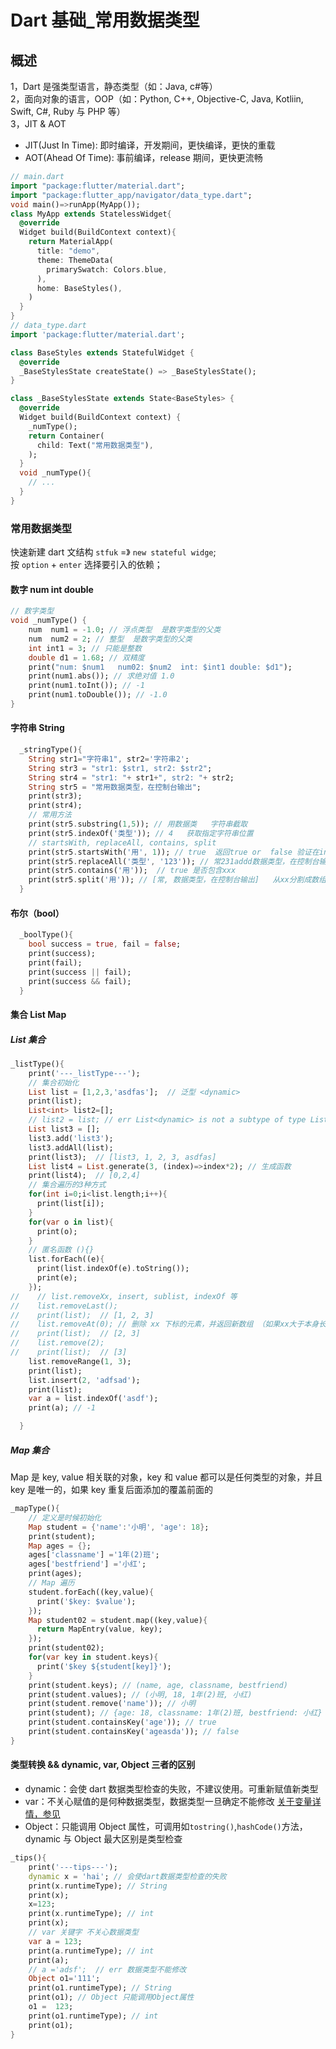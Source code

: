 # Dart 基础\_常用数据类型

## 概述

1，Dart 是强类型语言，静态类型（如：Java, c#等）  
2，面向对象的语言，OOP（如：Python, C++, Objective-C, Java, Kotliin, Swift, C#, Ruby 与 PHP 等）  
3，JIT & AOT

- JIT(Just In Time): 即时编译，开发期间，更快编译，更快的重载
- AOT(Ahead Of Time): 事前编译，release 期间，更快更流畅

```dart
// main.dart
import "package:flutter/material.dart";
import "package:flutter_app/navigator/data_type.dart";
void main()=>runApp(MyApp());
class MyApp extends StatelessWidget{
  @override
  Widget build(BuildContext context){
    return MaterialApp(
      title: "demo",
      theme: ThemeData(
        primarySwatch: Colors.blue,
      ),
      home: BaseStyles(),
    )
  }
}
// data_type.dart
import 'package:flutter/material.dart';

class BaseStyles extends StatefulWidget {
  @override
  _BaseStylesState createState() => _BaseStylesState();
}

class _BaseStylesState extends State<BaseStyles> {
  @override
  Widget build(BuildContext context) {
    _numType();
    return Container(
      child: Text("常用数据类型"),
    );
  }
  void _numType(){
    // ...
  }
}
```

### 常用数据类型

快速新建 dart 文结构 `stfuk` =》 `new stateful widge`;  
按 `option` + `enter` 选择要引入的依赖；

#### 数字 num int double

```dart
// 数字类型
void _numType() {
    num  num1 = -1.0; // 浮点类型  是数字类型的父类
    num  num2 = 2; // 整型  是数字类型的父类
    int int1 = 3; // 只能是整数
    double d1 = 1.68; // 双精度
    print("num: $num1   num02: $num2  int: $int1 double: $d1");
    print(num1.abs()); // 求绝对值 1.0
    print(num1.toInt()); // -1
    print(num1.toDouble()); // -1.0
}
```

#### 字符串 String

```dart
  _stringType(){
    String str1="字符串1", str2='字符串2';
    String str3 = "str1: $str1, str2: $str2";
    String str4 = "str1: "+ str1+", str2: "+ str2;
    String str5 = "常用数据类型，在控制台输出";
    print(str3);
    print(str4);
    // 常用方法
    print(str5.substring(1,5)); // 用数据类   字符串截取
    print(str5.indexOf('类型')); // 4   获取指定字符串位置
    // startsWith, replaceAll, contains, split
    print(str5.startsWith('用', 1)); // true  返回true or  false 验证在index 是否以x开头
    print(str5.replaceAll('类型', '123')); // 常231addd数据类型，在控制台输出   把 xxx 替换为 xxx
    print(str5.contains('用'));  // true 是否包含xxx
    print(str5.split('用')); // [常, 数据类型，在控制台输出]   从xx分割成数组
  }
```

#### 布尔（bool）

```dart
  _boolType(){
    bool success = true, fail = false;
    print(success);
    print(fail);
    print(success || fail);
    print(success && fail);
  }
```

#### 集合 List Map

##### List 集合

```dart
_listType(){
    print('---_listType---');
    // 集合初始化
    List list = [1,2,3,'asdfas'];  // 泛型 <dynamic>
    print(list);
    List<int> list2=[];
    // list2 = list; // err List<dynamic> is not a subtype of type List<int>
    List list3 = [];
    list3.add('list3');
    list3.addAll(list);
    print(list3);  // [list3, 1, 2, 3, asdfas]
    List list4 = List.generate(3, (index)=>index*2); // 生成函数
    print(list4);  // [0,2,4]
    // 集合遍历的3种方式
    for(int i=0;i<list.length;i++){
      print(list[i]);
    }
    for(var o in list){
      print(o);
    }
    // 匿名函数 (){}
    list.forEach((e){
      print(list.indexOf(e).toString());
      print(e);
    });
//    // list.removeXx, insert, sublist, indexOf 等
//    list.removeLast();
//    print(list);  // [1, 2, 3]
//    list.removeAt(0); // 删除 xx 下标的元素，并返回新数组 （如果xx大于本身长度，会报错）
//    print(list);  // [2, 3]
//    list.remove(2);
//    print(list);  // [3]
    list.removeRange(1, 3);
    print(list);
    list.insert(2, 'adfsad');
    print(list);
    var a = list.indexOf('asdf');
    print(a); // -1

  }
```

##### Map 集合

Map 是 key, value 相关联的对象，key 和 value 都可以是任何类型的对象，并且 key 是唯一的，如果 key 重复后面添加的覆盖前面的

```dart
_mapType(){
    // 定义是时候初始化
    Map student = {'name':'小明', 'age': 18};
    print(student);
    Map ages = {};
    ages['classname'] ='1年(2)班';
    ages['bestfriend'] ='小红';
    print(ages);
    // Map 遍历
    student.forEach((key,value){
      print('$key: $value');
    });
    Map student02 = student.map((key,value){
      return MapEntry(value, key);
    });
    print(student02);
    for(var key in student.keys){
      print('$key ${student[key]}');
    }
    print(student.keys); // (name, age, classname, bestfriend)
    print(student.values); // (小明, 18, 1年(2)班, 小红)
    print(student.remove('name')); // 小明
    print(student); // {age: 18, classname: 1年(2)班, bestfriend: 小红}
    print(student.containsKey('age')); // true
    print(student.containsKey('ageasda')); // false
}
```

#### 类型转换 && dynamic, var, Object 三者的区别

- dynamic：会使 dart 数据类型检查的失败，不建议使用。可重新赋值新类型
- var：不关心赋值的是何种数据类型，数据类型一旦确定不能修改 [关于变量详情，参见](./Dart基础_变量)
- Object：只能调用 Object 属性，可调用如`tostring()`,`hashCode()`方法，dynamic 与 Object 最大区别是类型检查

```dart
_tips(){
    print('---tips---');
    dynamic x = 'hai'; // 会使dart数据类型检查的失败
    print(x.runtimeType); // String
    print(x);
    x=123;
    print(x.runtimeType); // int
    print(x);
    // var 关键字 不关心数据类型
    var a = 123;
    print(a.runtimeType); // int
    print(a);
    // a ='adsf';  // err 数据类型不能修改
    Object o1='111';
    print(o1.runtimeType); // String
    print(o1); // Object 只能调用Object属性
    o1 =  123;
    print(o1.runtimeType); // int
    print(o1);
}
```
